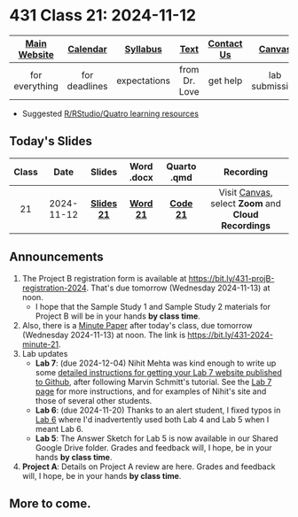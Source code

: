 # 431 Class 21: 2024-11-12

[Main Website](https://thomaselove.github.io/431-2024/) | [Calendar](https://thomaselove.github.io/431-2024/calendar.html) | [Syllabus](https://thomaselove.github.io/431-syllabus-2024/) | [Text](https://thomaselove.github.io/431-book/) | [Contact Us](https://thomaselove.github.io/431-2024/contact.html) | [Canvas](https://canvas.case.edu) | [Data and Code](https://github.com/THOMASELOVE/431-data)
:-----------: | :--------------: | :----------: | :---------: | :-------------: | :-----------: | :------------:
for everything | for deadlines | expectations | from Dr. Love | get help | lab submission | for downloads

- Suggested [R/RStudio/Quatro learning resources](https://thomaselove.github.io/431-2024/resources.html)

## Today's Slides

Class | Date | Slides | Word .docx | Quarto .qmd | Recording
:---: | :--------: | :------: | :------: | :------: | :-------------:
21 | 2024-11-12 | **[Slides 21](https://thomaselove.github.io/431-slides-2024/class21.html)** | **[Word 21](https://thomaselove.github.io/431-slides-2024/class21w.docx)** | **[Code 21](https://github.com/THOMASELOVE/431-slides-2024/blob/main/class21.qmd)** | Visit [Canvas](https://canvas.case.edu/), select **Zoom** and **Cloud Recordings**

## Announcements

1. The Project B registration form is available at <https://bit.ly/431-projB-registration-2024>. That's due tomorrow (Wednesday 2024-11-13) at noon.
    - I hope that the Sample Study 1 and Sample Study 2 materials for Project B will be in your hands **by class time**.
2. Also, there is a [Minute Paper](https://bit.ly/431-2024-minute-21) after today's class, due tomorrow (Wednesday 2024-11-13) at noon. The link is <https://bit.ly/431-2024-minute-21>.
3. Lab updates
    - **Lab 7**: (due 2024-12-04) Nihit Mehta was kind enough to write up some [detailed instructions for getting your Lab 7 website published to Github](https://github.com/THOMASELOVE/431-labs-2024/blob/main/lab7/lab7_publishing_advice_for_github.pdf), after following Marvin Schmitt's tutorial. See the [Lab 7 page](https://github.com/THOMASELOVE/431-labs-2024/blob/main/lab7/README.md) for more instructions, and for examples of Nihit's site and those of several other students.
    - **Lab 6**: (due 2024-11-20) Thanks to an alert student, I fixed typos in [Lab 6](https://github.com/THOMASELOVE/431-labs-2024/blob/main/lab6/README.md) where I'd inadvertently used both Lab 4 and Lab 5 when I meant Lab 6.
    - **Lab 5**: The Answer Sketch for Lab 5 is now available in our Shared Google Drive folder. Grades and feedback will, I hope, be in your hands **by class time**.
4. **Project A**: Details on Project A review are here. Grades and feedback will, I hope, be in your hands **by class time**.

## More to come.
